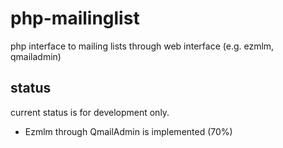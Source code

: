 # php-mailinglist
php interface to mailing lists through web interface (e.g. ezmlm, qmailadmin)

## status
current status is for development only.

* Ezmlm through QmailAdmin is implemented (70%)
